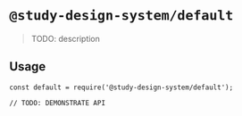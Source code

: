 # `@study-design-system/default`

> TODO: description

## Usage

```
const default = require('@study-design-system/default');

// TODO: DEMONSTRATE API
```
